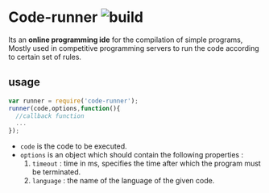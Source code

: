 # Code-runner ![build](https://api.travis-ci.org/megashrieks/code-runner.svg?branch=master "build status")

Its an **online programming ide** for the compilation of simple programs, Mostly
used in competitive programming servers to run the code according to certain set
of rules.

## usage

```javascript
var runner = require('code-runner');
runner(code,options,function(){
  //callback function
  ...
});
```

* `code` is the code to be executed.
* `options` is an object which should contain the following properties :
  1. `timeout` : time in ms, specifies the time after which the program must be
     terminated.
  2. `language` : the name of the language of the given code.
